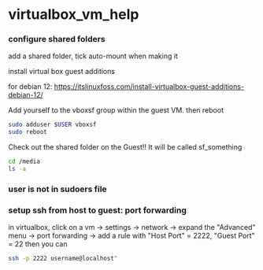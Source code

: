 # virtualbox_vm_help

### configure shared folders
add a shared folder, tick auto-mount when making it 

install virtual box guest additions 

for debian 12: https://itslinuxfoss.com/install-virtualbox-guest-additions-debian-12/

Add yourself to the vboxsf group within the guest VM.
then reboot
```bash
sudo adduser $USER vboxsf
sudo reboot
```

Check out the shared folder on the Guest!! It will be called sf_something
```bash
cd /media
ls -a
```
### user is not in sudoers file


### setup ssh from host to guest: port forwarding 
in virtualbox, click on a vm -> settings -> network -> expand the "Advanced" menu -> port forwarding -> add a rule with "Host Port" = 2222, "Guest Port" = 22
then you can 
```bash
ssh -p 2222 username@localhost"
```
